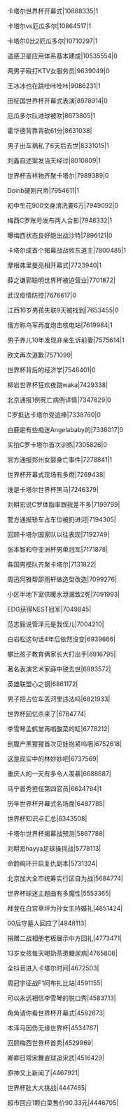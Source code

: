 卡塔尔世界杯开幕式|10888335|1

卡塔尔vs厄瓜多尔|10864517|1

卡塔尔0比2厄瓜多尔|10710297|1

遥感卫星应用体系基本建成|10535554|0

两男子殴打KTV女服务员|9639049|0

王冰冰也在跳哇咔哇咔|9086231|1

田柾国世界杯开幕式表演|8978914|0

厄瓜多尔队进球被吹|8673805|1

霍华德背靠背砍61分|8631038|

男子出车祸私了6天后去世|8331015|1

刘鑫自述案发当天经过|8010809|1

世界杯吉祥物齐聚卡塔尔|7989389|0

Doinb硬刚尺帝|7954611|1

初中生花900文身清洗要6万|7949092|0

梅西C罗账号发布两人合影|7948332|1

曝梅西状态良好能出战沙特|7896121|0

卡塔尔成首个揭幕战战败东道主|7800485|1

摩根弗里曼亮相开幕式|7723940|1

薛之谦郭聪明世界杯被迫营业|7701872|

武汉疫情防控|7676617|0

江西16岁男孩失联9天被找到|7653455|0

俄方称乌军再度炮击核电站|7619984|1

男子养儿10年发现非亲生诉前妻|7575614|1

欧文再次道歉|7571099|

世界杯背后的经济学|7546401|0

柳岩世界杯狂欢夜跳waka|7429338|

北京通报1例死亡病例详情|7347829|0

C罗抵达卡塔尔受追捧|7338760|0

白鹿是有些痴迷Angelababy的|7336017|0

实拍C罗卡塔尔首次训练|7305826|0

官方通报郑州女婴身亡事件|7278841|1

世界杯开幕式现场有多燃|7269438|

谁是卡塔尔世界杯黑马|7246379|

刘畊宏说C罗体脂率跟我差不多|7199799|

警方通报轿车占车位被扔进河|7194305|

回顾卡塔尔国家队以往表现|7192749|

张本智和夺亚洲杯男单冠军|7171878|

各国男模队齐聚卡塔尔|7131822|

周迅阿雅帮邵雨轩做造型改造|7099276|

小区半地下室供暖水泄漏致2死|7091993|

EDG获得NEST冠军|7049845|

范志毅说管泽元是我侄儿|7004210|

白岩松这句话4年后依然没变|6939666|

攀比孩子教育俩家长大打出手|6916795|

著名表演艺术家薛中锐去世|6893572|

英雄联盟心之钢|6861172|

男子把占位车丢河里违法吗|6821933|

世界杯回忆杀来了|6784774|

李雪琴孟鹤堂再唱酸菜的缸|6778212|

剖腹产黑猩猩首次见娃抱紧呜咽|6752618|

这是现实中的林妙妙吧|6737569|

重庆人的一天有多令人羡慕|6688687|

马宁首秀担任第四官员|6624794|1

历年世界杯开幕式名场面|6487785|

世界杯知识点汇总|6343508|

卡塔尔世界杯揭幕战预测|5867788|

刘畊宏hayya足球操挑战|5778113|

命韵峋环开启复仇副本|5731324|

北京加大全市统筹实行区自为战|5684774|

世界杯球迷主题曲有多魔性|5553365|

拜登在白宫草坪为孙女主持婚礼|4851424|

00后守墓人回应了|4848113|

捐赠二战相册老板展示中方回礼|4773471|

13岁女孩每天喝奶茶患糖尿病|4765806|

全抖音进入卡塔尔时间|4672503|

周冠宇征战F1阿布扎比站|4591155|

可以永远相信李雪琴的脱口秀|4583713|

角角请你看世界杯开幕式|4582673|

本泽马因伤无缘世界杯|4534787|

回顾梅西世界杯首秀|4529969|

卿卿日常宋舞直球追宋武|4516429|

原神又上新闻了|4467921|

世界杯肚大大挑战|4447465|

超市回应1颗白菜售价90.33元|4446705|

